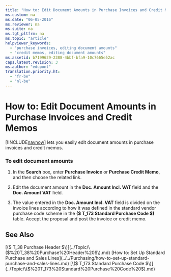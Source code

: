 ```yaml
---
title: "How to: Edit Document Amounts in Purchase Invoices and Credit Memos"
ms.custom: na
ms.date: "06-05-2016"
ms.reviewer: na
ms.suite: na
ms.tgt_pltfrm: na
ms.topic: "article"
helpviewer_keywords: 
  - "purchase invoices, editing document amounts"
  - "credit memos, editing document amounts"
ms.assetid: b7199629-2388-4bbf-bfa9-10c7665e52ac
caps.latest.revision: 3
ms.author: "edupont"
translation.priority.ht: 
  - "fr-be"
  - "nl-be"
---
```

# How to: Edit Document Amounts in Purchase Invoices and Credit Memos
[!INCLUDE[navnow](../../ApplicationDesign/includes/navnow_md.md)] lets you easily edit document amounts in purchase invoices and credit memos.  
  
### To edit document amounts  
  
1.  In the **Search** box, enter **Purchase Invoice** or **Purchase Credit Memo**, and then choose the related link.  
  
2.  Edit the document amount in the **Doc. Amount Incl. VAT** field and the **Doc. Amount VAT** field.  
  
3.  The value entered in the **Doc. Amount Incl. VAT** field is divided on the invoice lines according to how it was defined in the standard vendor purchase code scheme in the **\($ T\_173 Standard Purchase Code $\)** table. Accept the proposal and post the invoice or credit memo.  
  
## See Also  
 [\($ T\_38 Purchase Header $\)](../Topic/\($%20T_38%20Purchase%20Header%20$\).md)   
 [How to: Set Up Standard Purchase and Sales Lines](../../Purchasing/how-to-set-up-standard-purchase-and-sales-lines.md)   
 [\($ T\_173 Standard Purchase Code $\)](../Topic/\($%20T_173%20Standard%20Purchase%20Code%20$\).md)